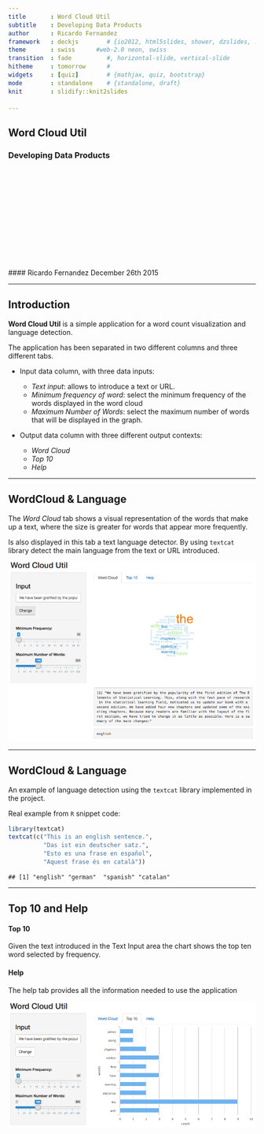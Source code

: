 ```yaml
---
title       : Word Cloud Util
subtitle    : Developing Data Products
author      : Ricardo Fernandez
framework   : deckjs        # {io2012, html5slides, shower, dzslides, ...}
theme       : swiss      #web-2.0 neon, swiss
transition  : fade          #, horizontal-slide, vertical-slide
hitheme     : tomorrow      # 
widgets     : [quiz]        # {mathjax, quiz, bootstrap}
mode        : standalone    # {standalone, draft}
knit        : slidify::knit2slides

---
```


## Word Cloud Util
### Developing Data Products
<br>
<br>
<br>
<br>
<br>
<br>
<br>
<br>
<br>
<br>
<br>
<br>
#### Ricardo Fernandez
December 26th 2015 

---

## Introduction 

**Word Cloud Util** is a simple application for a word count visualization 
and language detection.

The application has been separated in two different columns and three different tabs.
 - Input data column, with three data inputs: 
   - *Text input*: allows to introduce a text or URL.
   - *Minimum frequency of word*: select the minimum frequency of the words displayed in the word cloud
   - *Maximum Number of Words*: select the maximum number of words that will be displayed in the graph.
  
 - Output data column with three different output contexts:
   - *Word Cloud*
   - *Top 10* 
   - *Help*

---

## WordCloud & Language 

The *Word Cloud* tab shows a visual representation of the words that make up a text, where the size is greater for words that appear more frequently.

Is also displayed in this tab a text language detector. By using `textcat` library
detect the main language from the text or URL introduced.

![](wordcount.png)

---

## WordCloud & Language 

An example of language detection using the `textcat` library implemented in the project.

Real example from `R` snippet code:

```r
library(textcat)
textcat(c("This is an english sentence.",
          "Das ist ein deutscher satz.",
          "Esto es una frase en español",
          "Aquest frase és en català"))
```

```
## [1] "english" "german"  "spanish" "catalan"
```

---

## Top 10 and Help

#### Top 10

Given the text introduced in the Text Input area the chart shows the top ten 
word selected by frequency.

#### Help

The help tab provides all the information needed to use the application

![](top10.png)



